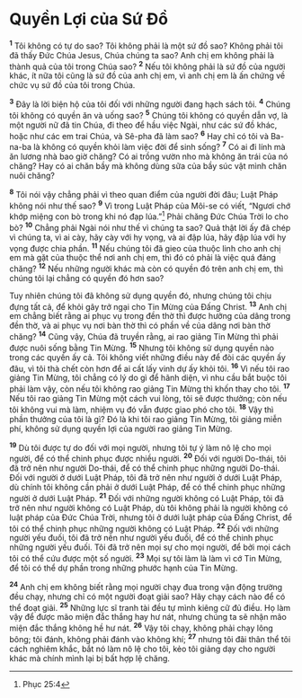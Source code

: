 # Quyền Lợi của Sứ Đồ

<sup><b>1</b></sup> Tôi không có tự do sao? Tôi không phải là một sứ đồ sao? Không phải tôi đã thấy Đức Chúa Jesus, Chúa chúng ta sao? Anh chị em không phải là thành quả của tôi trong Chúa sao? <sup><b>2</b></sup> Nếu tôi không phải là sứ đồ của người khác, ít nữa tôi cũng là sứ đồ của anh chị em, vì anh chị em là ấn chứng về chức vụ sứ đồ của tôi trong Chúa.

<sup><b>3</b></sup> Đây là lời biện hộ của tôi đối với những người đang hạch sách tôi. <sup><b>4</b></sup> Chúng tôi không có quyền ăn và uống sao? <sup><b>5</b></sup> Chúng tôi không có quyền dẫn vợ, là một người nữ đã tin Chúa, đi theo để hầu việc Ngài, như các sứ đồ khác, hoặc như các em trai Chúa, và Sê-pha đã làm sao? <sup><b>6</b></sup> Hay chỉ có tôi và Ba-na-ba là không có quyền khỏi làm việc đời để sinh sống? <sup><b>7</b></sup> Có ai đi lính mà ăn lương nhà bao giờ chăng? Có ai trồng vườn nho mà không ăn trái của nó chăng? Hay có ai chăn bầy mà không dùng sữa của bầy súc vật mình chăn nuôi chăng?

<sup><b>8</b></sup> Tôi nói vậy chẳng phải vì theo quan điểm của người đời đâu; Luật Pháp không nói như thế sao? <sup><b>9</b></sup> Vì trong Luật Pháp của Môi-se có viết, “Ngươi chớ khớp miệng con bò trong khi nó đạp lúa.”[^1-829a4142-0b23-4700-8468-c2428a034895] Phải chăng Đức Chúa Trời lo cho bò? <sup><b>10</b></sup> Chẳng phải Ngài nói như thế vì chúng ta sao? Quả thật lời ấy đã chép vì chúng ta, vì ai cày, hãy cày với hy vọng, và ai đập lúa, hãy đập lúa với hy vọng được chia phần. <sup><b>11</b></sup> Nếu chúng tôi đã gieo của thuộc linh cho anh chị em mà gặt của thuộc thể nơi anh chị em, thì đó có phải là việc quá đáng chăng? <sup><b>12</b></sup> Nếu những người khác mà còn có quyền đó trên anh chị em, thì chúng tôi lại chẳng có quyền đó hơn sao?

Tuy nhiên chúng tôi đã không sử dụng quyền đó, nhưng chúng tôi chịu đựng tất cả, để khỏi gây trở ngại cho Tin Mừng của Đấng Christ. <sup><b>13</b></sup> Anh chị em chẳng biết rằng ai phục vụ trong đền thờ thì được hưởng của dâng trong đền thờ, và ai phục vụ nơi bàn thờ thì có phần về của dâng nơi bàn thờ chăng? <sup><b>14</b></sup> Cũng vậy, Chúa đã truyền rằng, ai rao giảng Tin Mừng thì phải được nuôi sống bằng Tin Mừng. <sup><b>15</b></sup> Nhưng tôi không sử dụng quyền nào trong các quyền ấy cả. Tôi không viết những điều này để đòi các quyền ấy đâu, vì tôi thà chết còn hơn để ai cất lấy vinh dự ấy khỏi tôi. <sup><b>16</b></sup> Vì nếu tôi rao giảng Tin Mừng, tôi chẳng có lý do gì để hãnh diện, vì nhu cầu bắt buộc tôi phải làm vậy, còn nếu tôi không rao giảng Tin Mừng thì khốn thay cho tôi. <sup><b>17</b></sup> Nếu tôi rao giảng Tin Mừng một cách vui lòng, tôi sẽ được thưởng; còn nếu tôi không vui mà làm, nhiệm vụ đó vẫn được giao phó cho tôi. <sup><b>18</b></sup> Vậy thì phần thưởng của tôi là gì? Đó là khi tôi rao giảng Tin Mừng, tôi giảng miễn phí, không sử dụng quyền lợi của người rao giảng Tin Mừng.

<sup><b>19</b></sup> Dù tôi được tự do đối với mọi người, nhưng tôi tự ý làm nô lệ cho mọi người, để có thể chinh phục được nhiều người. <sup><b>20</b></sup> Đối với người Do-thái, tôi đã trở nên như người Do-thái, để có thể chinh phục những người Do-thái. Đối với người ở dưới Luật Pháp, tôi đã trở nên như người ở dưới Luật Pháp, dù chính tôi không cần phải ở dưới Luật Pháp, để có thể chinh phục những người ở dưới Luật Pháp. <sup><b>21</b></sup> Đối với những người không có Luật Pháp, tôi đã trở nên như người không có Luật Pháp, dù tôi không phải là người không có luật pháp của Đức Chúa Trời, nhưng tôi ở dưới luật pháp của Đấng Christ, để tôi có thể chinh phục những người không có Luật Pháp. <sup><b>22</b></sup> Đối với những người yếu đuối, tôi đã trở nên như người yếu đuối, để có thể chinh phục những người yếu đuối. Tôi đã trở nên mọi sự cho mọi người, để bởi mọi cách tôi có thể cứu được một số người. <sup><b>23</b></sup> Mọi sự tôi làm là làm vì cớ Tin Mừng, để tôi có thể dự phần trong những phước hạnh của Tin Mừng.

<sup><b>24</b></sup> Anh chị em không biết rằng mọi người chạy đua trong vận động trường đều chạy, nhưng chỉ có một người đoạt giải sao? Hãy chạy cách nào để có thể đoạt giải. <sup><b>25</b></sup> Những lực sĩ tranh tài đều tự mình kiêng cữ đủ điều. Họ làm vậy để được mão miện đắc thắng hay hư nát, nhưng chúng ta sẽ nhận mão miện đắc thắng không hề hư nát. <sup><b>26</b></sup> Vậy tôi chạy, không phải chạy lông bông; tôi đánh, không phải đánh vào không khí; <sup><b>27</b></sup> nhưng tôi đãi thân thể tôi cách nghiêm khắc, bắt nó làm nô lệ cho tôi, kẻo tôi giảng dạy cho người khác mà chính mình lại bị bất hợp lệ chăng.

[^1-829a4142-0b23-4700-8468-c2428a034895]: Phục 25:4
